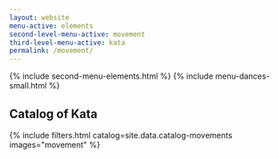 ```yaml
---
layout: website
menu-active: elements
second-level-menu-active: movement
third-level-menu-active: kata
permalink: /movement/
---
```


{% include second-menu-elements.html %}
{% include menu-dances-small.html %}
<main class="page-content">
  <div class="text-container">
    <h2>Catalog of Kata</h2>

  </div>
  {% include filters.html catalog=site.data.catalog-movements images="movement" %}

</main>
